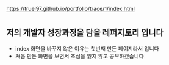 https://truel97.github.io/portfolio/trace/1/index.html

#

## 저의 개발자 성장과정을 담을 레퍼지토리 입니다

-   index 화면을 바꾸지 않은 이유는 첫번째 만든 페이지라서 입니다
-   처음 만든 화면을 보면서 초심을 잃지 않고 공부하겠습니다
